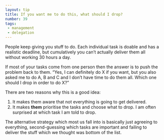 ```yaml
---
layout: tip
title: If you want me to do this, what should I drop?
number: 39
tags:
 - management
 - delegation
---
```


People keep giving you stuff to do.  Each individual task is doable and has a realistic deadline, but cumulatively you can’t actually deliver them all without working 30 hours a day.

If most of your tasks come from one person then the answer is to push the problem back to them.  “Yes, I can definitely do X if you want, but you also asked me to do A, B and C and I don’t have time to do them all.  Which one should I drop in order to do X?”

There are two reasons why this is a good idea:

1. It makes them aware that not everything is going to get delivered.
2. It makes **them** prioritise the tasks and choose what to drop.   I am often surprised at which task I am told to drop.

The alternative strategy which most us fall into is basically just agreeing to everything, second-guessing which tasks are important and failing to deliver the stuff which we thought was bottom of the list.
